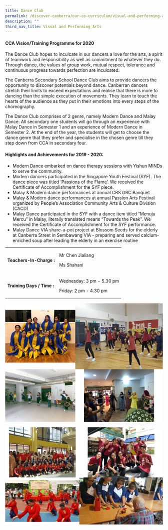 ```yaml
---
title: Dance Club
permalink: /discover-canberra/our-co-curriculum/visual-and-performing-arts/dance-club/
description: ""
third_nav_title: Visual and Performing Arts
---
```

<h4><strong>CCA Vision/Training Programme for 2020</strong></h4>
<p>The Dance Club hopes to inculcate in our dancers a love for the arts, a spirit of teamwork and responsibility as well as commitment to whatever they do. Through dance, the values of group work, mutual respect, tolerance and continuous progress towards perfection are inculcated.</p>
<p>The Canberra Secondary School Dance Club aims to provide dancers the opportunity to discover potentials beyond dance. Canberran dancers stretch their limits to exceed expectations and realise that there is more to dancing than the simple execution of movements. They learn to touch the hearts of the audience as they put in their emotions into every steps of the choreography.</p>
<p>The Dance Club comprises of 2 genre, namely Modern Dance and Malay Dance. All secondary one students will go through an experience with Malay Dance in Semester 1 and an experience of Modern Dance in Semester 2. At the end of the year, the students will get to choose the dance genre that they prefer and specialise in the chosen genre till they step down from CCA in secondary four.</p>
<h4><strong>Highlights and Achievements for 2019 - 2020:</strong></h4>
<div>
<ul>
<li>Modern Dance embarked on dance therapy sessions with Yishun MINDs to serve the community.</li>
<li>Modern dancers participated in the Singapore Youth Festival (SYF). The dance piece was titled &lsquo;Passions of the Flame&rsquo;. We received the Certificate of Accomplishment for the SYF piece.</li>
<li>Malay &amp; Modern dance performances at annual CBS GRC Banquet</li>
<li>Malay &amp; Modern dance performances at annual Passion Arts Festival organized by People&rsquo;s Association Community Arts &amp; Culture Division (CACD)</li>
<li>Malay Dance participated in the SYF with a dance item titled &ldquo;Menuju Mercu&rdquo; in Malay, literally translated means &ldquo;Towards the Peak&rdquo;. We received the Certificate of Accomplishment for the SYF performance.</li>
<li>Malay Dance VIA share-a-pot project at Blossom Seeds for the elderly at Canberra Street in Sembawang VIA - preparing and served calcium-enriched soup after leading the elderly in an exercise routine</li>
</ul>
</div>
<table border="0" cellpadding="10">
<tbody>
<tr>
<td>
<p><strong>Teachers-In-Charge :</strong></p>
</td>
<td>
<p>Mr Chen Jialiang</p>
<p>Ms Shahani</p>
</td>
</tr>
<tr>
<td>
<p><strong>Training Days / Time :</strong></p>
</td>
<td>
<p>Wednesday: 3 pm - 5.30 pm</p>
<p>Friday: 2 pm - 4.30 pm</p>
</td>
</tr>
</tbody>
</table>

![](/images/dc1.jpg)

![](/images/dc2.jpg)